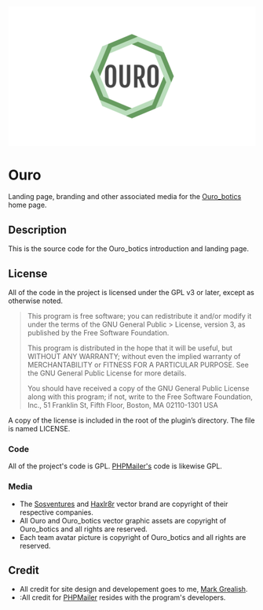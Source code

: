 ![The Ouro_botics logo](/ouro.jpg?raw=true 'Ouro_botics')

# Ouro
Landing page, branding and other associated media for the [Ouro_botics](http://www.ouro-botics.com) home page.

## Description
This is the source code for the Ouro_botics introduction and landing page.

## License
All of the code in the project is licensed under the GPL v3 or later, except as otherwise noted.

> This program is free software; you can redistribute it and/or modify it under the terms of the GNU General Public > License, version 3, as published by the Free Software Foundation.
> 
>This program is distributed in the hope that it will be useful, but WITHOUT ANY WARRANTY; without even the implied warranty of MERCHANTABILITY or FITNESS FOR A PARTICULAR PURPOSE. See the GNU General Public License for more details.
> 
> You should have received a copy of the GNU General Public License along with this program; if not, write to the Free Software Foundation, Inc., 51 Franklin St, Fifth Floor, Boston, MA 02110-1301 USA

A copy of the license is included in the root of the plugin’s directory. The file is named LICENSE.

### Code 
All of the project's code is GPL. [PHPMailer's](https://github.com/PHPMailer/PHPMailer) code is likewise GPL.

### Media
* The [Sosventures](http://www.sosventures.com) and [Haxlr8r](http://www.haxlr8r.com) vector brand are copyright of their respective companies.
* All Ouro and Ouro_botics vector graphic assets are copyright of Ouro_botics and all rights are reserved.
* Each team avatar picture is copyright of Ouro_botics and all rights are reserved. 

## Credit
* All credit for site design and developement goes to me, [Mark Grealish](http://www.bhalash.com).  
* :All credit for [PHPMailer](https://github.com/PHPMailer/PHPMailer) resides with the program's developers. 